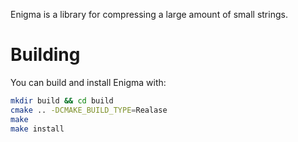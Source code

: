 Enigma is a library for compressing a large amount of small strings.

# Building
You can build and install Enigma with:

```bash
mkdir build && cd build
cmake .. -DCMAKE_BUILD_TYPE=Realase
make
make install
```
